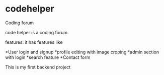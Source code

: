 # codehelper
Coding forum 

code helper is a coding forum.

features:
it has features like

*User login and signup
*profile editing with image croping
*admin section with login
*search feature
*Contact form

This is my first backend project


